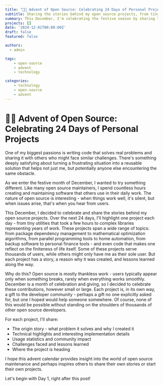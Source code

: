 ```yaml
---
title: "🎄🎁 Advent of Open Source: Celebrating 24 Days of Personal Projects"
subtitle: Sharing the stories behind my open source projects, from tiny utilities to complex libraries.
summary: This December, I'm celebrating the festive season by sharing the stories behind 24 of my open source projects.
projects: []
date: '2024-12-01T00:00:00Z'
draft: false
featured: false

authors:
  - admin

tags:
    - open-source
    - advent
    - technology

categories:
    - technology
    - open-source
    - advent
---
```


# 🎄🎁 Advent of Open Source: Celebrating 24 Days of Personal Projects

One of my biggest passions is writing code that solves real problems and sharing it with others who might face similar challenges.
There's something deeply satisfying about turning a frustrating situation into a reusable solution that helps not just me, but potentially anyone else encountering the same obstacle.

As we enter the festive month of December, I wanted to try something different.
Like many open source maintainers, I spend countless hours creating and maintaining software that others use in their daily work.
The nature of open source is interesting - when things work well, it's silent, but when issues arise, that's when you hear from users.

This December, I decided to celebrate and share the stories behind my open source projects.
Over the next 24 days, I'll highlight one project each day - from tiny utilities that took a few hours to complex libraries representing years of work.
These projects span a wide range of topics: from package dependency management to mathematical optimization algorithms, from parallel programming tools to home automation, from backup software to personal finance tools - and even code that makes one reflect on the finiteness of life itself.
Some of these projects serve thousands of users, while others might only have me as their sole user.
But each project has a story, a reason why it was created, and lessons learned along the way.

Why do this? 
Open source is mostly thankless work - users typically appear only when something breaks, rarely when everything works smoothly.
December is a month of celebration and giving, so I decided to celebrate these contributions, however small or large.
Each project is, in its own way, a gift to the developer community - perhaps a gift no one explicitly asked for, but one I hoped would help someone somewhere.
Of course, none of this would be possible without standing on the shoulders of thousands of other open source developers.

For each project, I'll share:
- The origin story - what problem it solves and why I created it
- Technical highlights and interesting implementation details
- Usage statistics and community impact
- Challenges faced and lessons learned
- Where the project is heading

I hope this advent calendar provides insight into the world of open source maintenance and perhaps inspires others to share their own stories or start their own projects.

Let's begin with Day 1, right after this post!
